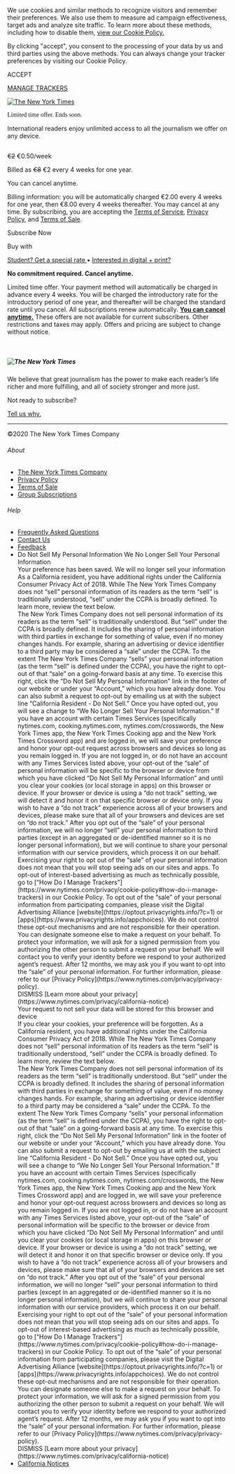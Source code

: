 <div class="page" data-config-template-id="mkt-wcm:pages/lp/gemini/template/main" data-config-gift-flag="false" data-config-edu-flag="false" data-config-disable-apple-pay="false" data-config-disable-apple-pay="false" data-google-pay-button="false">

<div class="banner__container">

<div class="banner__container__copy">

We use cookies and similar methods to recognize visitors and remember
their preferences. We also use them to measure ad campaign
effectiveness, target ads and analyze site traffic. To learn more about
these methods, including how to disable them, [view our Cookie
Policy.](https://nytimes.com/cookie-policy)  
  
By clicking "accept", you consent to the processing of your data by us
and third parties using the above methods. You can always change your
tracker preferences by visiting our Cookie Policy.

</div>

<div class="banner__container__cta">

ACCEPT

[MANAGE
TRACKERS](https://nytimes.com/cookie-policy)

</div>

</div>

<div class="gdprSnackbar gdprSnackbarHidden" data-role="status" style="display:none">

</div>

<div class="creative-override" data-config-component-id="mkt-wcm:components/lp/creativeOverride/template/main" data-component-uuid="3bd16e4f-ea65-425e-a443-0b765befbd0f">

</div>

<div class="gemini__pageContent">

<div class="page__content">

<div class="page__top_wrapper">

<div class="geminiBundle" data-config-component-id="mkt-wcm:components/lp/geminiBundle/template/main" data-config-template-id="mkt-wcm:pages/lp/gemini/template/main" data-promo-code="20000215740" data-component-uuid="de103290-4c9d-4f80-882d-3b124b7e0081" data-edit="">

<div class="geminiBundle__wrap">

[![The New York
Times](https://mwcm.nyt.com/.resources/mkt-wcm/dist/libs/assets/img/logo-nyt-header.svg)](https://www.nytimes.com/)

<div class="productHeader__wrap">

<span class="plain_text"></span>

<span style="font-family:nyt-franklin;"><span class="LP_urgency-message">Limited
time offer. Ends
soon.</span></span>

<div class="productGBB__title" data-config-component-id="mkt-wcm:components/lp/productGBBTitle/template/main">

International readers enjoy unlimited access to all the journalism we
offer on <span class="no-widows">any
device.</span>

</div>

## 

<span></span>

<div class="productGBB__teaser" data-config-component-id="mkt-wcm:components/lp/productGBBTeaser/template/main">

<div class="productGBB__teaser--main productGBB__teaser--newStyle">

~~€2~~ <span class="underline">€0.50</span>/week

</div>

<div class="productGBB__teaser--details">

Billed as ~~€8~~ <span class="underline">€2</span> every 4 weeks for
<span class="no-widows">one year.</span>

</div>

</div>

<span class="plain_text"></span>

<span class="cancel-message">You can cancel
anytime.</span>

</div>

<div class="buttonSection__wrap">

<div class="legal" data-config-component-id="mkt-wcm:components/lp/legalContentSelection/template/main">

<div class="wrap">

<div class="legal__applePayCopy legal__hidden">

<span class="richText__weight--bold">Billing information:</span> you
will be automatically charged €2.00 every 4 weeks for one year, then
€8.00 every 4 weeks thereafter. You may cancel at any time. By
subscribing, you are accepting the [Terms of
Service](https://www.nytimes.com/content/help/rights/terms/terms-of-service.html),
[Privacy
Policy](https://www.nytimes.com/content/help/rights/privacy/policy/privacy-policy.html),
and [Terms of
Sale](https://www.nytimes.com/content/help/rights/sale/terms-of-sale.html).

</div>

</div>

</div>

<div class="productGBB__button__wrap" data-config-component-id="mkt-wcm:components/lp/productGBBButton/template/main">

[](https://myaccount.nytimes.com/get-started?OC=20000215740&campaignId=37WXW)

Subscribe
Now

<div class="applePayHolder">

<div class="applePayHolder__wrap">

<div class="url" style="display: none">

https://myaccount.nytimes.com

</div>

<div class="applePayButtonHolder">

<div class="applePayButtonHolder__buttonWithText" type="submit">

<span class="applePayButtonHolder__buttonWithText__text" style="font-weight:normal">Buy
with</span>
<span class="applePayButtonHolder__buttonWithText__logo"></span>

</div>

<div class="applePayButtonHolder__errorContainer">

</div>

</div>

</div>

</div>

</div>

<div class="secondaryOffer__wrap">

[Student? Get a special
rate<span class="subscriptionSearch__secondaryOfferLink__link--tag">
</span>](/subscription/education?campaignId=6JQ7F)
<span class="gemini_offers_spacing">•</span> [Interested in digital +
print?<span class="subscriptionSearch__secondaryOfferLink__link--tag">
</span>](https://subscribe.inyt.com/?campaignId=6JQ7J)

</div>

</div>

</div>

</div>

</div>

<div class="mobile_phone_image">

</div>

<div class="main__legalWrapper">

<div class="legal" data-config-component-id="mkt-wcm:components/lp/legalContentSelection/template/main">

<div class="wrap">

<div class="legal__copy">

**No commitment required. Cancel anytime.**

Limited time offer. Your payment method will automatically be charged in
advance every 4 weeks. You will be charged the introductory rate for the
introductory period of one year, and thereafter will be charged the
standard rate until you cancel. All subscriptions renew automatically.
**[You can cancel
anytime.](https://help.nytimes.com/hc/en-us/articles/115014893968-Terms-of-sale#cancel)**
These offers are not available for current subscribers. Other
restrictions and taxes may apply. Offers and pricing are subject to
change without
notice.

 

</div>

</div>

</div>

</div>

</div>

<div class="section geminiFooter">

##### ![The New York Times](https://mwcm.nyt.com/.resources/mkt-wcm/dist/libs/assets/img/logo_nyt_white.svg)

We believe that great journalism has the power to make each reader’s
life richer and more fulfilling, and all of society stronger
<span class="nowrap">and more
just.</span>

<div class="geminiFooter__details">

<div class="surveyLink__holder" data-config-component-id="mkt-wcm:pages/lp/gemini/template/main">

<div class="surveyLink__wrap">

<div class="surveyLink--text">

Not ready to subscribe?

</div>

[Tell us why.](http://nyt.qualtrics.com/jfe/form/SV_6xph8FSrgDdOgap?)

</div>

-----

</div>

<div class="geminiFooter__copyright">

©2020 The New York Times Company

</div>

</div>

<div class="geminiFooter__listGroup">

###### About

  - [The New York Times
    <span class="showXLInline">Company</span>](https://www.nytco.com/)
  - [Privacy Policy](https://www.nytimes.com/privacy)
  - [Terms of
    Sale](https://www.nytimes.com/content/help/rights/sale/terms-of-sale.html)
  - [Group
    Subscriptions](https://nytimesgroupsubscriptions.com/?Pardot_Campaign_Code_Form_Input=74KRY)

</div>

<div class="geminiFooter__listGroup">

###### Help

  - [Frequently Asked<span class="showLargeInline">
    Questions</span>](https://www.nytimes.com/content/help/account/purchases/subscriptions-and-purchases.html)
  - [Contact
    Us](https://help.nytimes.com/hc/en-us/articles/115015385887-Contact-us)
  - [Feedback](https://myaccount.nytimes.com/membercenter/feedback.html)
  - <span class="ccpaOptOut">Do Not Sell My Personal Information</span>
    <span class="ccpaOptedOutMessage">We No Longer Sell Your Personal
    Information</span>
    <div class="ccpaSnackbar ccpaSnackbarHidden" data-role="status" style="display:none">
    </div>
    <div class="popUpContainer popUpContainer__loggedIn">
    <div class="popUpContainer__title">
    Your preference has been saved. We will no longer sell your
    information
    </div>
    <div class="popUpContainer__description">
    As a California resident, you have additional rights under the
    California Consumer Privacy Act of 2018. While The New York Times
    Company does not “sell” personal information of its readers as the
    term “sell” is traditionally understood, “sell” under the CCPA is
    broadly defined. To learn more, review the text below.
    </div>
    <div class="popUpContainer__textArea">
    The New York Times Company does not sell personal information of its
    readers as the term “sell” is traditionally understood. But “sell”
    under the CCPA is broadly defined. It includes the sharing of
    personal information with third parties in exchange for something of
    value, even if no money changes hands. For example, sharing an
    advertising or device identifier to a third party may be considered
    a “sale” under the CCPA.
    To the extent The New York Times Company “sells” your personal
    information (as the term “sell” is defined under the CCPA), you have
    the right to opt-out of that “sale” on a going-forward basis at any
    time. To exercise this right, click the “Do Not Sell My Personal
    Information” link in the footer of our website or under your
    “Account,” which you have already done. You can also submit a
    request to opt-out by emailing us at <privacy@nytimes.com> with the
    subject line “California Resident - Do Not Sell.”
    Once you have opted out, you will see a change to “We No Longer Sell
    Your Personal Information.” If you have an account with certain
    Times Services (specifically nytimes.com, cooking.nytimes.com,
    nytimes.com/crosswords, the New York Times app, the New York Times
    Cooking app and the New York Times Crossword app) and are logged in,
    we will save your preference and honor your opt-out request across
    browsers and devices so long as you remain logged in. If you are not
    logged in, or do not have an account with any Times Services listed
    above, your opt-out of the “sale” of personal information will be
    specific to the browser or device from which you have clicked “Do
    Not Sell My Personal Information” and until you clear your cookies
    (or local storage in apps) on this browser or device.
    If your browser or device is using a “do not track” setting, we will
    detect it and honor it on that specific browser or device only. If
    you wish to have a “do not track” experience across all of your
    browsers and devices, please make sure that all of your browsers and
    devices are set on “do not track.”
    After you opt out of the “sale” of your personal information, we
    will no longer “sell” your personal information to third parties
    (except in an aggregated or de-identified manner so it is no longer
    personal information), but we will continue to share your personal
    information with our service providers, which process it on our
    behalf. Exercising your right to opt out of the “sale” of your
    personal information does not mean that you will stop seeing ads on
    our sites and apps.
    To opt-out of interest-based advertising as much as technically
    possible, go to [“How Do I Manage
    Trackers”](https://www.nytimes.com/privacy/cookie-policy#how-do-i-manage-trackers)
    in our Cookie Policy. To opt out of the “sale” of your personal
    information from participating companies, please visit the Digital
    Advertising Alliance
    [website](https://optout.privacyrights.info/?c=1) or
    [apps](https://www.privacyrights.info/appchoices). We do not control
    these opt-out mechanisms and are not responsible for their
    operation.
    You can designate someone else to make a request on your behalf. To
    protect your information, we will ask for a signed permission from
    you authorizing the other person to submit a request on your behalf.
    We will contact you to verify your identity before we respond to
    your authorized agent’s request.
    After 12 months, we may ask you if you want to opt into the “sale”
    of your personal information.
    For further information, please refer to our [Privacy
    Policy](https://www.nytimes.com/privacy/privacy-policy).
    </div>
    DISMISS
    [Learn more about your
    privacy](https://www.nytimes.com/privacy/california-notice)
    </div>
    <div class="popUpContainer popUpContainer__anon">
    <div class="popUpContainer__title">
    Your request to not sell your data will be stored for this browser
    and device
    </div>
    <div class="popUpContainer__description">
    If you clear your cookies, your preference will be forgotten. As a
    California resident, you have additional rights under the California
    Consumer Privacy Act of 2018. While The New York Times Company does
    not “sell” personal information of its readers as the term “sell” is
    traditionally understood, “sell” under the CCPA is broadly defined.
    To learn more, review the text below.
    </div>
    <div class="popUpContainer__textArea">
    The New York Times Company does not sell personal information of its
    readers as the term “sell” is traditionally understood. But “sell”
    under the CCPA is broadly defined. It includes the sharing of
    personal information with third parties in exchange for something of
    value, even if no money changes hands. For example, sharing an
    advertising or device identifier to a third party may be considered
    a “sale” under the CCPA.
    To the extent The New York Times Company “sells” your personal
    information (as the term “sell” is defined under the CCPA), you have
    the right to opt-out of that “sale” on a going-forward basis at any
    time. To exercise this right, click the “Do Not Sell My Personal
    Information” link in the footer of our website or under your
    “Account,” which you have already done. You can also submit a
    request to opt-out by emailing us at <privacy@nytimes.com> with the
    subject line “California Resident - Do Not Sell.”
    Once you have opted out, you will see a change to “We No Longer Sell
    Your Personal Information.” If you have an account with certain
    Times Services (specifically nytimes.com, cooking.nytimes.com,
    nytimes.com/crosswords, the New York Times app, the New York Times
    Cooking app and the New York Times Crossword app) and are logged in,
    we will save your preference and honor your opt-out request across
    browsers and devices so long as you remain logged in. If you are not
    logged in, or do not have an account with any Times Services listed
    above, your opt-out of the “sale” of personal information will be
    specific to the browser or device from which you have clicked “Do
    Not Sell My Personal Information” and until you clear your cookies
    (or local storage in apps) on this browser or device.
    If your browser or device is using a “do not track” setting, we will
    detect it and honor it on that specific browser or device only. If
    you wish to have a “do not track” experience across all of your
    browsers and devices, please make sure that all of your browsers and
    devices are set on “do not track.”
    After you opt out of the “sale” of your personal information, we
    will no longer “sell” your personal information to third parties
    (except in an aggregated or de-identified manner so it is no longer
    personal information), but we will continue to share your personal
    information with our service providers, which process it on our
    behalf. Exercising your right to opt out of the “sale” of your
    personal information does not mean that you will stop seeing ads on
    our sites and apps.
    To opt-out of interest-based advertising as much as technically
    possible, go to [“How Do I Manage
    Trackers”](https://www.nytimes.com/privacy/cookie-policy#how-do-i-manage-trackers)
    in our Cookie Policy. To opt out of the “sale” of your personal
    information from participating companies, please visit the Digital
    Advertising Alliance
    [website](https://optout.privacyrights.info/?c=1) or
    [apps](https://www.privacyrights.info/appchoices). We do not control
    these opt-out mechanisms and are not responsible for their
    operation.
    You can designate someone else to make a request on your behalf. To
    protect your information, we will ask for a signed permission from
    you authorizing the other person to submit a request on your behalf.
    We will contact you to verify your identity before we respond to
    your authorized agent’s request.
    After 12 months, we may ask you if you want to opt into the “sale”
    of your personal information.
    For further information, please refer to our [Privacy
    Policy](https://www.nytimes.com/privacy/privacy-policy).
    </div>
    DISMISS
    [Learn more about your
    privacy](https://www.nytimes.com/privacy/california-notice)
    </div>
  - [California
    Notices](https://www.nytimes.com/privacy/california-notice)

</div>

</div>

</div>

</div>
